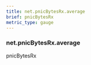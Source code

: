 ```yaml
---
title: net.pnicBytesRx.average
brief: pnicBytesRx
metric_type: gauge
---
```

### net.pnicBytesRx.average

pnicBytesRx